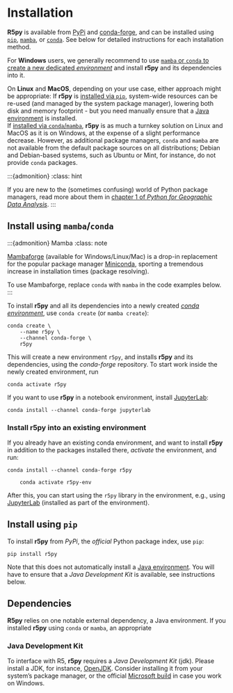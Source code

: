 # Installation

**R5py** is available from [PyPi](https://pypi.org/project/r5py/) and
[conda-forge](https://anaconda.org/conda-forge/r5py), and can be installed
using [`pip`](https://pip.pypa.io/en/stable/getting-started/),
[`mamba`](https://github.com/conda-forge/miniforge#mambaforge), or
[`conda`](https://docs.conda.io/projects/conda/). See below for detailed
instructions for each installation method.

For **Windows** users, we generally recommend to use [`mamba` or `conda` to
create a new dedicated *environment*](#install-using-mamba-conda) and install
**r5py** and its dependencies into it.

On **Linux** and **MacOS**, depending on your use case, either approach might be
appropriate: If **r5py** is [installed via `pip`](#install-using-pip),
system-wide resources can be re-used (and managed by the system package
manager), lowering both disk and memory footprint - but you need manually ensure
that a [Java environment](#dependencies) is installed. <br>
If [installed via `conda`/`mamba`](#install-using-mamba-conda), **r5py** is as
much a turnkey solution on Linux and MacOS as it is on Windows, at the expense
of a slight performance decrease. However, as additional package managers,
`conda` and `mamba` are not available from the default package sources on all
distributions; Debian and Debian-based systems, such as Ubuntu or Mint, for
instance, do not provide `conda` packages.

:::{admonition}
:class: hint

If you are new to the (sometimes confusing) world of Python package managers,
read more about them in [chapter 1 of *Python for Geographic Data
Analysis*](https://pythongis.org/part1/chapter-01/nb/05-installation.html).
:::


## Install using `mamba`/`conda`

:::{admonition} Mamba
:class: note

[Mambaforge](https://github.com/conda-forge/miniforge#mambaforge) (available for
Windows/Linux/Mac) is a drop-in replacement for the popular package manager
[Miniconda](https://docs.conda.io/en/latest/miniconda.html), sporting a
tremendous increase in installation times (package resolving).

To use Mambaforge, replace `conda` with `mamba` in the code examples below.
:::

To install **r5py** and all its dependencies into a newly created [*conda
environment*](https://docs.conda.io/projects/conda/en/latest/user-guide/concepts/environments.html),
use `conda create` (or `mamba create`):

```{code} sh
conda create \
    --name r5py \
    --channel conda-forge \
    r5py
```

This will create a new environment `r5py`, and installs **r5py** and its
dependencies, using the *conda-forge* repository. To start work inside the newly
created environment, run

```{code} sh
conda activate r5py
```

If you want to use **r5py** in a notebook environment, install
[JupyterLab](https://jupyterlab.readthedocs.io/):

```{code} sh
conda install --channel conda-forge jupyterlab
```


### Install **r5py** into an existing environment

If you already have an existing conda environment, and want to install **r5py**
in addition to the packages installed there, *activate* the environment, and
run:

```{code} sh
conda install --channel conda-forge r5py
```
        conda activate r5py-env

After this, you can start using the `r5py` library in the environment, e.g., using
[JupyterLab](https://jupyterlab.readthedocs.io/en/stable/) (installed as part of the environment).


## Install using `pip`

To install **r5py** from *PyPi*, the *official* Python package index, use `pip`:

```{code} sh
pip install r5py
```

Note that this does not automatically install a [Java
environment](#java-development-kit). You will have to ensure that a *Java
Development Kit* is available, see instructions below.


## Dependencies

**R5py** relies on one notable external dependency, a Java environment. If you
installed **r5py** using `conda` or `mamba`, an appropriate

### Java Development Kit

To interface with R5, **r5py** requires a *Java Development Kit* (jdk).
Please install a JDK, for instance, [OpenJDK](https://openjdk.org/).
Consider installing it from your system’s package manager, or the official
[Microsoft build](https://learn.microsoft.com/en-gb/java/openjdk/download) in
case you work on Windows.

